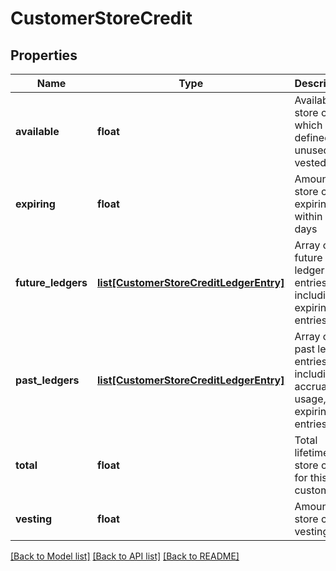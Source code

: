 # CustomerStoreCredit

## Properties
Name | Type | Description | Notes
------------ | ------------- | ------------- | -------------
**available** | **float** | Available store credit which is defined as unused and vested | [optional] 
**expiring** | **float** | Amount of store credit expiring within 30 days | [optional] 
**future_ledgers** | [**list[CustomerStoreCreditLedgerEntry]**](CustomerStoreCreditLedgerEntry.md) | Array of future ledger entries including expiring entries | [optional] 
**past_ledgers** | [**list[CustomerStoreCreditLedgerEntry]**](CustomerStoreCreditLedgerEntry.md) | Array of past ledger entries including accrual, usage, and expiring entries | [optional] 
**total** | **float** | Total lifetime store credit for this customer. | [optional] 
**vesting** | **float** | Amount of store credit vesting | [optional] 

[[Back to Model list]](../README.md#documentation-for-models) [[Back to API list]](../README.md#documentation-for-api-endpoints) [[Back to README]](../README.md)


